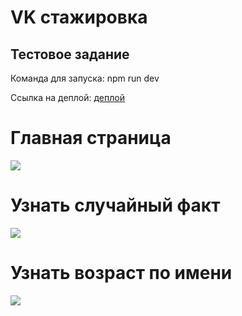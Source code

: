 # VK стажировка
## Тестовое задание

Команда для запуска:
npm run dev

Ссылка на деплой:
[деплой](https://vk-task-ten.vercel.app/)

# Главная страница

![](https://i.ibb.co/bPWnVPf/image.png)

# Узнать случайный факт

![](https://i.ibb.co/gSVsVGf/image.png)

# Узнать возраст по имени

![](https://i.ibb.co/2NqYygN/image.png)
